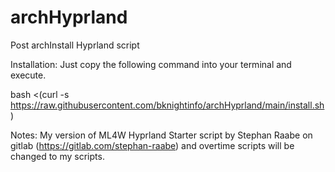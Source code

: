 # archHyprland
Post archInstall Hyprland script

Installation:
Just copy the following command into your terminal and execute.

bash <(curl -s https://raw.githubusercontent.com/bknightinfo/archHyprland/main/install.sh)

Notes:
My version of ML4W Hyprland Starter script by Stephan Raabe on gitlab (https://gitlab.com/stephan-raabe) and overtime scripts will be changed to my scripts.

